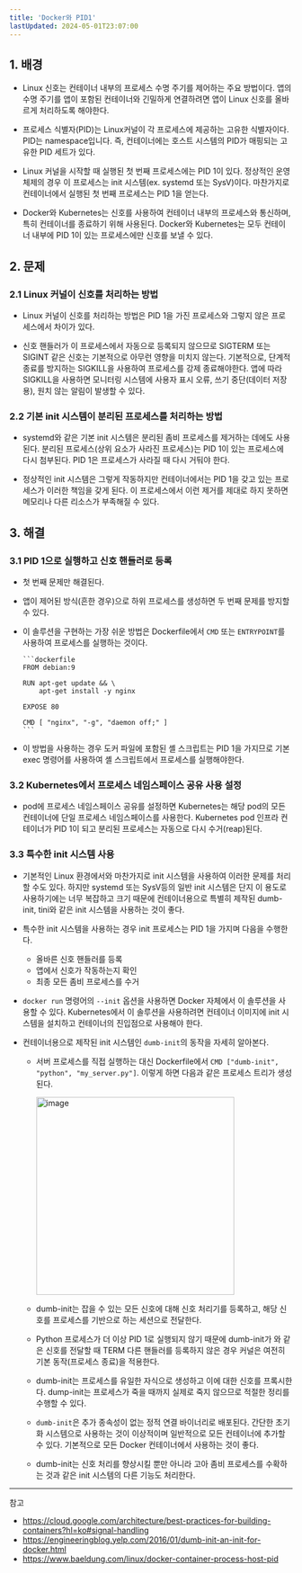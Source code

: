 ```yaml
---
title: 'Docker와 PID1'
lastUpdated: 2024-05-01T23:07:00
---
```

## 1. 배경

- Linux 신호는 컨테이너 내부의 프로세스 수명 주기를 제어하는 주요 방법이다. 앱의 수명 주기를 앱이 포함된 컨테이너와 긴밀하게 연결하려면 앱이 Linux 신호를 올바르게 처리하도록 해야한다.

- 프로세스 식별자(PID)는 Linux커널이 각 프로세스에 제공하는 고유한 식별자이다. PID는 namespace입니다. 즉, 컨테이너에는 호스트 시스템의 PID가 매핑되는 고유한 PID 세트가 있다.

- Linux 커널을 시작할 때 실행된 첫 번째 프로세스에는 PID 1이 있다. 정상적인 운영체제의 경우 이 프로세스는 init 시스템(ex. systemd 또는 SysV)이다. 마찬가지로 컨테이너에서 실행된 첫 번째 프로세스는 PID 1을 얻는다.

- Docker와 Kubernetes는 신호를 사용하여 컨테이너 내부의 프로세스와 통신하며, 특히 컨테이너를 종료하기 위해 사용된다. Docker와 Kubernetes는 모두 컨테이너 내부에 PID 1이 있는 프로세스에만 신호를 보낼 수 있다.

## 2. 문제

### 2.1 Linux 커널이 신호를 처리하는 방법

- Linux 커널이 신호를 처리하는 방법은 PID 1을 가진 프로세스와 그렇지 않은 프로세스에서 차이가 있다.

- 신호 핸들러가 이 프로세스에서 자동으로 등록되지 않으므로 SIGTERM 또는 SIGINT 같은 신호는 기본적으로 아무런 영향을 미치지 않는다. 기본적으로, 단계적 종료를 방지하는 SIGKILL을 사용하여 프로세스를 강제 종료해야한다. 앱에 따라 SIGKILL을 사용하면 모니터링 시스템에 사용자 표시 오류, 쓰기 중단(데이터 저장용), 원치 않는 알림이 발생할 수 있다.

### 2.2 기본 init 시스템이 분리된 프로세스를 처리하는 방법

- systemd와 같은 기본 init 시스템은 분리된 좀비 프로세스를 제거하는 데에도 사용된다. 분리된 프로세스(상위 요소가 사라진 프로세스)는 PID 1이 있는 프로세스에 다시 첨부된다. PID 1은 프로세스가 사라질 때 다시 거둬야 한다. 

- 정상적인 init 시스템은 그렇게 작동하지만 컨테이너에서는 PID 1을 갖고 있는 프로세스가 이러한 책임을 갖게 된다. 이 프로세스에서 이런 제거를 제대로 하지 못하면 메모리나 다른 리소스가 부족해질 수 있다.

## 3. 해결

### 3.1 PID 1으로 실행하고 신호 핸들러로 등록

  - 첫 번째 문제만 해결된다.
  - 앱이 제어된 방식(흔한 경우)으로 하위 프로세스를 생성하면 두 번째 문제를 방지할 수 있다.
  - 이 솔루션을 구현하는 가장 쉬운 방법은 Dockerfile에서 `CMD` 또는 `ENTRYPOINT`를 사용하여 프로세스를 실행하는 것이다.

        ```dockerfile
        FROM debian:9

        RUN apt-get update && \
            apt-get install -y nginx

        EXPOSE 80

        CMD [ "nginx", "-g", "daemon off;" ]
        ```

  - 이 방법을 사용하는 경우 도커 파일에 포함된 셸 스크립트는 PID 1을 가지므로 기본 exec 명령어를 사용하여 셸 스크립트에서 프로세스를 실행해야한다. 

### 3.2 Kubernetes에서 프로세스 네임스페이스 공유 사용 설정

- pod에 프로세스 네임스페이스 공유를 설정하면 Kubernetes는 해당 pod의 모든 컨테이너에 단일 프로세스 네임스페이스를 사용한다. Kubernetes pod 인프라 컨테이너가 PID 1이 되고 분리된 프로세스는 자동으로 다시 수거(reap)된다.

### 3.3 특수한 init 시스템 사용

- 기본적인 Linux 환경에서와 마찬가지로 init 시스템을 사용하여 이러한 문제를 처리할 수도 있다. 하지만 systemd 또는 SysV등의 일반 init 시스템은 단지 이 용도로 사용하기에는 너무 복잡하고 크기 때문에 컨테이너용으로 특별히 제작된 dumb-init, tini와 같은 init 시스템을 사용하는 것이 좋다.

- 특수한 init 시스템을 사용하는 경우 init 프로세스는 PID 1을 가지며 다음을 수행한다.

  - 올바른 신호 핸들러를 등록
  - 앱에서 신호가 작동하는지 확인
  - 최종 모든 좀비 프로세스를 수거

- `docker run` 명령어의 `--init` 옵션을 사용하면 Docker 자체에서 이 솔루션을 사용할 수 있다. Kubernetes에서 이 솔루션을 사용하려면 컨테이너 이미지에 init 시스템을 설치하고 컨테이너의 진입점으로 사용해야 한다.

- 컨테이너용으로 제작된 init 시스템인 `dumb-init`의 동작을 자세히 알아본다.

  - 서버 프로세스를 직접 실행하는 대신 Dockerfile에서 `CMD ["dumb-init", "python", "my_server.py"]`. 이렇게 하면 다음과 같은 프로세스 트리가 생성된다.

    <img width="352" alt="image" src="https://github.com/rlaisqls/TIL/assets/81006587/b3a08e34-6948-4cfe-95ab-067bae5e37ed">

  - dumb-init는 잡을 수 있는 모든 신호에 대해 신호 처리기를 등록하고, 해당 신호를 프로세스를 기반으로 하는 세션으로 전달한다.

  - Python 프로세스가 더 이상 PID 1로 실행되지 않기 때문에 dumb-init가 와 같은 신호를 전달할 때 TERM 다른 핸들러를 등록하지 않은 경우 커널은 여전히 기본 동작(프로세스 종료)을 적용한다.

  - dumb-init는 프로세스를 유일한 자식으로 생성하고 이에 대한 신호를 프록시한다. dump-init는 프로세스가 죽을 때까지 실제로 죽지 않으므로 적절한 정리를 수행할 수 있다.
  
  - `dumb-init`은 추가 종속성이 없는 정적 연결 바이너리로 배포된다. 간단한 초기화 시스템으로 사용하는 것이 이상적이며 일반적으로 모든 컨테이너에 추가할 수 있다. 기본적으로 모든 Docker 컨테이너에서 사용하는 것이 좋다.

  - dumb-init는 신호 처리를 향상시킬 뿐만 아니라 고아 좀비 프로세스를 수확하는 것과 같은 init 시스템의 다른 기능도 처리한다.

---
참고
- https://cloud.google.com/architecture/best-practices-for-building-containers?hl=ko#signal-handling
- https://engineeringblog.yelp.com/2016/01/dumb-init-an-init-for-docker.html
- https://www.baeldung.com/linux/docker-container-process-host-pid